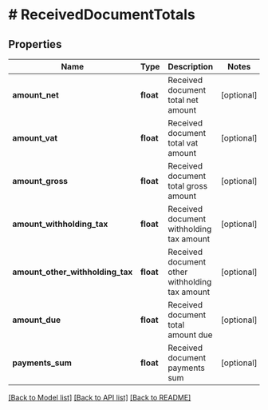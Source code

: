 # # ReceivedDocumentTotals

## Properties

Name | Type | Description | Notes
------------ | ------------- | ------------- | -------------
**amount_net** | **float** | Received document total net amount | [optional]
**amount_vat** | **float** | Received document total vat amount | [optional]
**amount_gross** | **float** | Received document total gross amount | [optional]
**amount_withholding_tax** | **float** | Received document withholding tax amount | [optional]
**amount_other_withholding_tax** | **float** | Received document other withholding tax amount | [optional]
**amount_due** | **float** | Received document total amount due | [optional]
**payments_sum** | **float** | Received document payments sum | [optional]

[[Back to Model list]](../../README.md#models) [[Back to API list]](../../README.md#endpoints) [[Back to README]](../../README.md)
